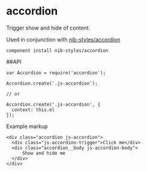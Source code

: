 accordion
=========

Trigger show and hide of content.

Used in conjunction with [nib-styles/accordion](https://github.com/nib-styles/accordion)

```component install nib-styles/accordion```

##API

```
var Accordion = require('accordion');

Accordion.create('.js-accordion');

// or

Accordion.create('.js-accordion', { 
  context: this.el 
});
```

Example markup

```
<div class="accordion js-accordion">
  <div class="js-accordion-trigger">Click me</div>
  <div class="accordion__body js-accordion-body">
      Show and hide me
  </div>
</div>
```
